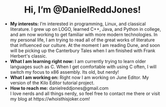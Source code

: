 <center><h1>Hi, I’m @DanielReddJones!</h1></center>

<ul>
<li> <b>My interests:</b> I’m interested in programming, Linux, and classical literature. I grew up on LOGO, learned C++, Java, and Python in college, and am now working to get familiar with more modern technologies. In my personal life, I am trying to read all of the great works of literature that influenced our culture. At the moment I am reading Dune, and soon will be picking up the Canterbury Tales when I am finished with Frank Herbert's classic.</li> 

<li> <b>What I am learning right now:</b> I am currently trying to learn older languages such as C. When I get comfortable with using C often, I will switch my focus to x86 assembly. Its old, but nerdy! </li>

<li> <b>What I am working on:</b> Right now I am working on June Editor. My version of the Kilo Editor tutorial project. </li>

<li> <b>How to reach me:</b> danielreddjones@gmail.com </li>
 I love nerds and all things nerdy, so feel free to contact me there or visit my blog at https://whoisthisjoker.com!
</ul>


